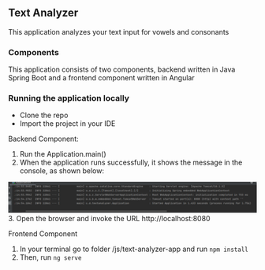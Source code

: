 ## Text Analyzer

This application analyzes your text input for vowels and consonants

### Components

This application consists of two components, backend written in Java Spring Boot and a frontend component written in Angular

### Running the application locally

* Clone the repo 
* Import the project in your IDE

Backend Component:

1. Run the Application.main()
2. When the application runs successfully, it shows the message in the console, as shown below:

![img.png](img.png)
3. Open the browser and invoke the URL http://localhost:8080

Frontend Component

1. In your terminal go to folder /js/text-analyzer-app and run `npm install`
2. Then, run `ng serve`